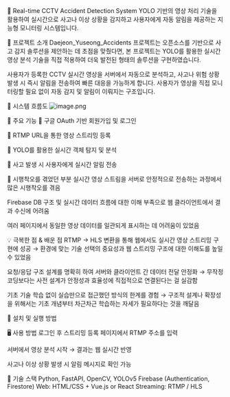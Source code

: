 🚦 Real-time CCTV Accident Detection System
YOLO 기반의 영상 처리 기술을 활용하여 실시간으로 사고나 이상 상황을 감지하고 사용자에게 자동 알림을 제공하는 지능형 모니터링 시스템입니다.

📖 프로젝트 소개
Daejeon_Yuseong_Accidents 프로젝트는 오픈소스를 기반으로 사고 감지 솔루션을 제안하는 데 초점을 맞췄다면, 본 프로젝트는 YOLO를 활용한 실시간 영상 분석 기술을 직접 적용하여 더욱 발전된 형태의 솔루션을 구현하였습니다.

사용자가 등록한 CCTV 실시간 영상을 서버에서 자동으로 분석하고, 사고나 위험 상황 발생 시 즉시 알림을 전송하여 빠른 대응을 가능하게 합니다. 사용자가 영상을 직접 모니터링할 필요 없이 자동 감지 및 알림이 이뤄지는 구조입니다.

🧠 시스템 흐름도
![image.png](attachment:dd99210e-8716-49d8-8218-10fefb6ef23c:image.png)

🔧 주요 기능
🔐 구글 OAuth 기반 회원가입 및 로그인

📡 RTMP URL을 통한 영상 스트리밍 등록

🎯 YOLO를 활용한 실시간 객체 탐지 및 분석

🔔 사고 발생 시 사용자에게 실시간 알림 전송

🥹 시행착오를 겪었던 부분
실시간 영상 스트림을 서버로 안정적으로 전송하는 과정에서 많은 시행착오를 겪음

Firebase DB 구조 및 실시간 데이터 흐름에 대한 이해 부족으로 웹 클라이언트에서 결과 수신에 어려움

여러 페이지에서 동일한 영상 데이터를 일관되게 표시하는 데 어려움이 있었음

💡 극복한 점 & 배운 점
RTMP → HLS 변환을 통해 웹에서도 실시간 영상 스트리밍 구현에 성공
→ 환경에 맞는 기술 선택의 중요성과 웹 스트리밍 구조에 대한 이해도를 높일 수 있었음

요청/응답 구조 설계를 명확히 하여 서버와 클라이언트 간 데이터 전달 안정화
→ 무작정 코딩보다는 사전 설계가 안정성과 효율성에 직접적으로 연결된다는 걸 실감함

기초 기술 학습 없이 실습만으로 접근했던 방식의 한계를 경험
→ 구조적 설계나 확장성을 위해서는 기초 개념부터 차근차근 학습하는 자세가 필요하다는 것을 깨달음

🚀 설치 및 실행 방법

🖥 사용 방법
로그인 후 스트리밍 등록 페이지에서 RTMP 주소를 입력

서버에서 영상 분석 시작 → 결과는 웹 실시간 반영

사고나 이상 상황 발생 시 알림 메시지로 확인 가능

📌 기술 스택
Python, FastAPI, OpenCV, YOLOv5
Firebase (Authentication, Firestore)
Web: HTML/CSS + Vue.js or React
Streaming: RTMP / HLS
